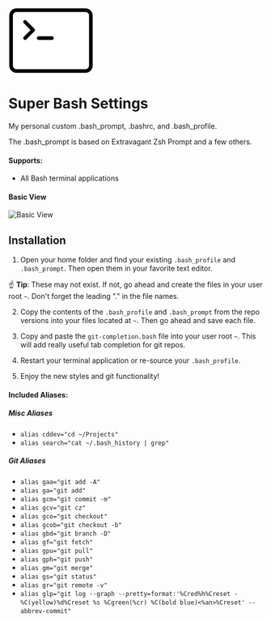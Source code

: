 ![](image.png)

# Super Bash Settings

My personal custom .bash_prompt, .bashrc, and .bash_profile.

The .bash_prompt is based on Extravagant Zsh Prompt and a few others.

#### Supports:
* All Bash terminal applications

#### Basic View

![Basic View](https://i.imgur.com/PSIUe86.png)

## Installation

1. Open your home folder and find your existing `.bash_profile` and `.bash_prompt`. Then open them in your favorite text editor.

  :point_up: **Tip**: These may not exist. If not, go ahead and create the files in your user root `~`. Don't forget the leading "." in the file names.

2. Copy the contents of the `.bash_profile` and `.bash_prompt` from the repo versions into your files located at `~`. Then go ahead and save each file. 

3. Copy and paste the `git-completion.bash` file into your user root `~`. This will add really useful tab completion for git repos.

3. Restart your terminal application or re-source your `.bash_profile`.

4. Enjoy the new styles and git functionality!

#### Included Aliases:

##### Misc Aliases
* `alias cddev="cd ~/Projects"`
* `alias search="cat ~/.bash_history | grep"`

##### Git Aliases
* `alias gaa="git add -A"`
* `alias ga="git add"`
* `alias gcm="git commit -m"`
* `alias gcv="git cz"`
* `alias gco="git checkout"`
* `alias gcob="git checkout -b"`
* `alias gbd="git branch -D"`
* `alias gf="git fetch"`
* `alias gpu="git pull"`
* `alias gph="git push"`
* `alias gm="git merge"`
* `alias gs="git status"`
* `alias gr="git remote -v"`
* `alias glp="git log --graph --pretty=format:'%Cred%h%Creset -%C(yellow)%d%Creset %s %Cgreen(%cr) %C(bold blue)<%an>%Creset' --abbrev-commit"`
